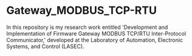 # Gateway_MODBUS_TCP-RTU
In this repository is my research work entitled 'Development and Implementation of Firmware Gateway MODBUS TCP/RTU Inter-Protocol Communicator,' developed at the Laboratory of Automation, Electronic Systems, and Control (LASEC).
